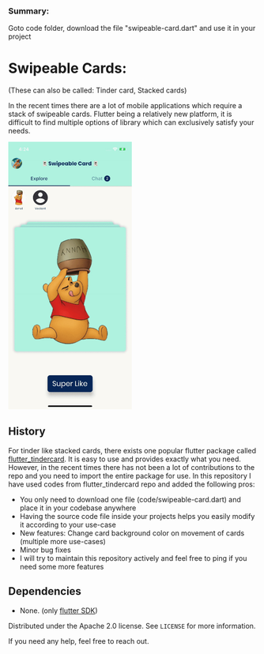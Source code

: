### Summary:
Goto code folder, download the file "swipeable-card.dart" and use it in your project

# Swipeable Cards:
(These can also be called: Tinder card, Stacked cards)

In the recent times there are a lot of mobile applications which require a stack of swipeable cards. Flutter being a relatively new platform, it is difficult to find multiple options of library which can exclusively satisfy your needs.

<img width="250" alt="screen-recording" src="https://github.com/adumrewal/swipeable-card/raw/master/assets/swipeable-card-recording.gif">

## History
For tinder like stacked cards, there exists one popular flutter package called [flutter_tindercard](https://github.com/ShaunRain/flutter_tindercard). It is easy to use and provides exactly what you need. However, in the recent times there has not been a lot of contributions to the repo and you need to import the entire package for use. In this repository I have used codes from flutter_tindercard repo and added the following pros:
- You only need to download one file (code/swipeable-card.dart) and place it in your codebase anywhere
- Having the source code file inside your projects helps you easily modify it according to your use-case
- New features: Change card background color on movement of cards (multiple more use-cases)
- Minor bug fixes
- I will try to maintain this repository actively and feel free to ping if you need some more features

## Dependencies
- None. (only [flutter SDK](https://flutter.dev/docs/development/tools/sdk/releases))

Distributed under the Apache 2.0 license. See ``LICENSE`` for more information.

If you need any help, feel free to reach out.
